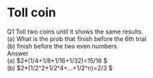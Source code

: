 # Toll coin
Q1 Toll two coins until it shows the same results.\
(a) What is the prob that finish before the 6th trial\
(b) finish before the two even numbers\
Answer\
(a) $2*(1/4+1/8+1/16+1/32)=15/16 $\
(b) $2*(1/2^2+1/2^4+...+1/2^n)=2/3 $

